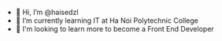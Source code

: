 - 👋 Hi, I’m @haisedzl
- 👀 I’m currently learning IT at Ha Noi Polytechnic College
- 🌱 I'm looking to learn more to become a Front End Developer
